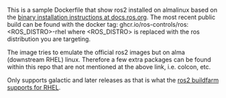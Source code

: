 This is a sample Dockerfile that show ros2 installed on almalinux based on the [binary installation instructions at docs.ros.org](https://docs.ros.org/en/galactic/Installation/RHEL-Install-Binary.html). The most recent public build can be found with the docker tag: ghcr.io/ros-controls/ros:<ROS_DISTRO>-rhel where <ROS_DISTRO> is replaced with the ros distribution you are targeting.

The image tries to emulate the official ros2 images but on alma (downstream RHEL) linux. Therefore a few extra packages can be found within this repo that are not mentioned at the above link, i.e. colcon, etc.

Only supports galactic and later releases as that is what the [ros2 buildfarm supports for RHEL](https://ros.org/reps/rep-2000.html#galactic-geochelone-may-2021-november-2022).